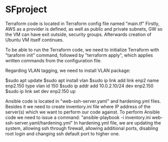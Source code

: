 # SFproject

Terraform code is located in Terraform config file named "main.tf"
Firstly, AWS as a provider is defined, as well as public and private subnets, GW so the VM can have exit outside, security groups.
Afterwards creation of Ubuntu VM itself continues.

To be able to run the Terraform code, we need to initialize Terraform with "taraform init" command, followed by "terraform apply", which applies written commands from the configuration file.

Regarding VLAN tagging, we need to install VLAN package:

$sudo apt update
$sudo apt install vlan
$sudo ip link add link enp2 name enp2.150 type vlan id 150
$sudo ip addr add 10.0.2.10/24 dev enp2.150
$sudo ip link set dev enp2.150 up


Ansible code is located in "web-ssh-server.yaml" and hardening.yml files. Besides it we need to create inventory.ini file where IP address of the server(s) which we want to perform our code against. 
To perform Ansible code we need to issue a command: "ansible-playbook -i inventory.ini web-ssh-server.yaml/hardening.yml"
In hardening.yml file, we are updating the system, allowing ssh through firewall, allowing additional ports, disabling root login and changing ssh default port to higher one.
